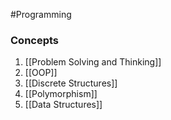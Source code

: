 #Programming 
### Concepts 
1. [[Problem Solving and Thinking]]
2. [[OOP]]
3. [[Discrete Structures]] 
4. [[Polymorphism]]
5. [[Data Structures]]
